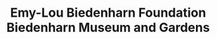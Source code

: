 ---
layout: repo
title: "Emy-Lou Biedenharn Foundation Biedenharn Museum and Gardens"
id: 24969
permalink: repos/24969/
---